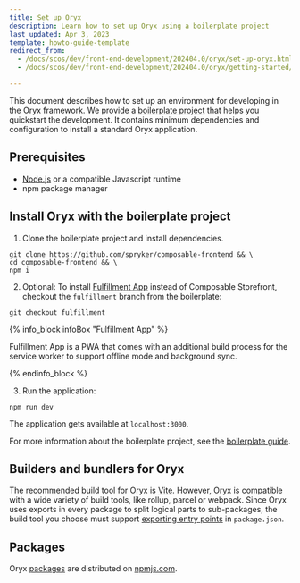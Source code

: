 ```yaml
---
title: Set up Oryx
description: Learn how to set up Oryx using a boilerplate project
last_updated: Apr 3, 2023
template: howto-guide-template
redirect_from:
  - /docs/scos/dev/front-end-development/202404.0/oryx/set-up-oryx.html
  - /docs/scos/dev/front-end-development/202404.0/oryx/getting-started/set-up-oryx.html

---
```


This document describes how to set up an environment for developing in the Oryx framework. We provide a [boilerplate project](https://github.com/spryker/composable-frontend) that helps you quickstart the development. It contains minimum dependencies and configuration to install a standard Oryx application.

## Prerequisites

- [Node.js](https://nodejs.org/) or a compatible Javascript runtime
- npm package manager

## Install Oryx with the boilerplate project

1. Clone the boilerplate project and install dependencies.  

```shell
git clone https://github.com/spryker/composable-frontend && \
cd composable-frontend && \
npm i
```


2. Optional: To install [Fulfillment App](/docs/pbc/all/warehouse-management-system/{{site.version}}/unified-commerce/fulfillment-app-overview.html) instead of Composable Storefront, checkout the `fulfillment` branch from the boilerplate:

```shell
git checkout fulfillment
```

{% info_block infoBox "Fulfillment App" %}

Fulfillment App is a PWA that comes with an additional build process for the service worker to support offline mode and background sync.

{% endinfo_block %}


3. Run the application:

```shell
npm run dev
```

The application gets available at `localhost:3000`.

For more information about the boilerplate project, see the [boilerplate guide](/docs/dg/dev/frontend-development/{{page.version}}/oryx/getting-started/oryx-boilerplate.html).

## Builders and bundlers for Oryx

The recommended build tool for Oryx is [Vite](https://vitejs.dev/). However, Oryx is compatible with a wide variety of build tools, like rollup, parcel or webpack. Since Oryx uses exports in every package to split logical parts to sub-packages, the build tool you choose must support [exporting entry points](https://nodejs.org/api/packages.html#package-entry-points) in `package.json`.

## Packages

Oryx [packages](/docs/dg/dev/frontend-development/{{page.version}}/oryx/getting-started/oryx-packages.html) are distributed on [npmjs.com](https://www.npmjs.com/org/spryker-oryx).
